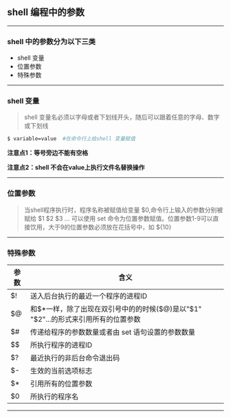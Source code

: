 ## shell 编程中的参数
---
### shell 中的参数分为以下三类
- shell 变量
- 位置参数
- 特殊参数
---
### shell 变量
> shell 变量名必须以字母或者下划线开头，随后可以跟着任意的字母、数字或下划线
```sh
$ variable=value  #在命令行上给shell 变量赋值
```
**注意点1：等号旁边不能有空格**

**注意点2：shell 不会在value上执行文件名替换操作**

---
### 位置参数
> 当shell程序执行时，程序名称被赋值给变量 \$0,命令行上输入的参数分别被赋给 \$1 \$2 $3 ... 可以使用 set 命令为位置参数赋值。位置参数1-9可以直接饮用，大于9的位置参数必须放在花括号中，如 \${10}

---
### 特殊参数
|参数 | 含义|
|---|---|
| $! | 送入后台执行的最近一个程序的进程ID|
| $@ | 和$*一样，除了出现在双引号中的的时候(\$@)是以"\$1" "\$2"...的形式来引用所有的位置参数 |
| $# | 传递给程序的参数数量或者由 set 语句设置的参数数量|
| $$ | 所执行程序的进程ID|
| $? | 最近执行的非后台命令退出码|
| $- | 生效的当前选项标志|
| $* | 引用所有的位置参数|
| $0 | 所执行的程序名|

---